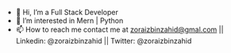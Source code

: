 - 👋 Hi, I’m a Full Stack Developer
- 👀 I’m interested in Mern | Python
- 📫 How to reach me contact me at zoraizbinzahid@gmal.com || Linkedin: @zoraizbinzahid || Twitter: @zoraizbinzahid  
                                                            

<!---
zoraizzahid/zoraizzahid is a ✨ special ✨ repository because its `README.md` (this file) appears on your GitHub profile.
You can click the Preview link to take a look at your changes.
--->
